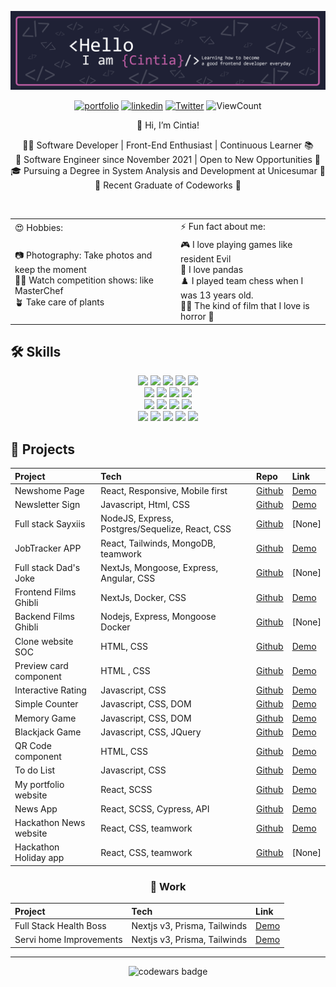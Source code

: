![](./assets/Banner.png)<br>

<div align="center">
  
[![portfolio](https://img.shields.io/badge/my_portfolio-000?style=for-the-badge&logo=ko-fi&logoColor=BE5EA4)](https://cisiq.dev/)
[![linkedin](https://img.shields.io/badge/linkedin-0A66C2?style=for-the-badge&logo=linkedin&logoColor=white)](https://www.linkedin.com/in/cintia-siqueira/)
[![Twitter](https://img.shields.io/badge/twitter-0A66C2?style=for-the-badge&logo=twitter&logoColor=white)](https://twitter.com/Cii_siq)
![ViewCount](https://komarev.com/ghpvc/?username=ciisiq&style=for-the-badge&color=ff69b4)
</div>
 
<div align="center"> 
👋 Hi, I’m Cintia!

👩‍💻 Software Developer | Front-End Enthusiast | Continuous Learner 📚<br>
📅 Software Engineer since November 2021 | Open to New Opportunities 🚀<br>
🎓 Pursuing a Degree in System Analysis and Development at Unicesumar 📖<br>
💼 Recent Graduate of Codeworks 🚀<br>
</div>
<br>

<div align="center"> 
<table border="0">
  <tr>  
    <td>😍 Hobbies: </td> 
    <td>⚡️ Fun fact about me: </td>
  </tr>
 
  <tr>
    <td>
    📷 Photography: Take photos and keep the moment<br> 
    👩‍🍳 Watch competition shows: like MasterChef <br>
    🪴 Take care of plants 
    </td> 
    <td>
     🎮 I love playing games like resident Evil <br>
     🐼 I love pandas <br>
     ♟️ I played team chess when I was 13 years old.<br>
     🧟‍♀️ The kind of film that I love is horror 🤣 
    </td> 
 </tr>
</table>
</div>
  

  
## 🛠 Skills
<div align="center"> 
  
![](https://img.shields.io/badge/React-informational?style=flat&logo=react&logoColor=white&color=BE5EA4)
![](https://img.shields.io/badge/Node-informational?style=flat&logo=Node.js&logoColor=white&color=BE5EA4)
![](https://img.shields.io/badge/JavaScript-informational?style=flat&logo=JavaScript&logoColor=white&color=BE5EA4)
![](https://img.shields.io/badge/TypeScript-informational?style=flat&logo=TypeScript&logoColor=white&color=BE5EA4)
![](https://img.shields.io/badge/Angular-informational?style=flat&logo=Angular&logoColor=white&color=BE5EA4)
<br>
![](https://img.shields.io/badge/HTML5-informational?style=flat&logo=HTML5&logoColor=white&color=BE5EA4)
![](https://img.shields.io/badge/CSS-informational?style=flat&logo=css3&logoColor=white&color=BE5EA4)
![](https://img.shields.io/badge/Tailwind-informational?style=flat&logo=Tailwind-CSS&logoColor=white&color=BE5EA4)
![](https://img.shields.io/badge/Sass-informational?style=flat&logo=Sass&logoColor=white&color=BE5EA4)
<br>
![](https://img.shields.io/badge/Figma-informational?style=flat&logo=Figma&logoColor=white&color=BE5EA4)
![](https://img.shields.io/badge/NPM-informational?style=flat&logo=npm&logoColor=white&color=BE5EA4)
![](https://img.shields.io/badge/Postman-informational?style=flat&logo=Postman&logoColor=white&color=BE5EA4)
![](https://img.shields.io/badge/GitHub-informational?style=flat&logo=GitHub&logoColor=white&color=BE5EA4)
<br>
![](https://img.shields.io/badge/Netlify-informational?style=flat&logo=netlify&logoColor=white&color=BE5EA4)
![](https://img.shields.io/badge/Heroku-informational?style=flat&logo=heroku&logoColor=white&color=BE5EA4)
![](https://img.shields.io/badge/Mongodb-informational?style=flat&logo=mongodb&logoColor=white&color=BE5EA4)
![](https://img.shields.io/badge/PostgreSQL-informational?style=flat&logo=postgresql&logoColor=white&color=BE5EA4)
![](https://img.shields.io/badge/Express-informational?style=flat&logo=express&logoColor=white&color=BE5EA4)
</div>

## 📄 Projects
<div align="center"> 
  
|Project                 | Tech                                             | Repo                                                                    | Link                                                              |
|:-----------------------|:-------------------------------------------------|:------------------------------------------------------------------------|:------------------------------------------------------------------|
| Newshome Page          |  React, Responsive, Mobile first                 | [Github](https://github.com/ciisiq/challenge-news-homepage-main)        | [Demo](https://fm-homepage-news.netlify.app/)                     | 
| Newsletter Sign        |  Javascript, Html, CSS                           | [Github](https://github.com/ciisiq/challenge-newsletter-sign-up)        | [Demo](https://ciisiq.github.io/challenge-newsletter-sign-up/)    | 
| Full stack Sayxiis     |  NodeJS, Express, Postgres/Sequelize, React, CSS | [Github](https://github.com/ciisiq/sayxiis)                             | [None]                                                            |
| JobTracker APP         |  React, Tailwinds, MongoDB, teamwork             | [Github](https://github.com/SchoolOfCode/final-project-repo-bossa-nova) | [Demo](https://bossanova.netlify.app/)                            |
| Full stack Dad's Joke  |  NextJs, Mongoose, Express, Angular, CSS         | [Github](https://github.com/ciisiq/dad-jokes-express-mongoose)          | [None]                                                            |
| Frontend Films Ghibli  |  NextJs, Docker, CSS                             | [Github](https://github.com/ciisiq/studying-nextjs-frontend-ghibli)     | [Demo](https://studying-nodejs-ghibli.vercel.app/)                |
| Backend Films Ghibli   |  Nodejs, Express, Mongoose Docker                | [Github](https://github.com/ciisiq/backend-ghibli-films)                | [None]                                                            |
| Clone website SOC      |  HTML, CSS                                       | [Github](https://github.com/ciisiq/html-soc)                            | [Demo](https://ciisiq.github.io/html-soc/)                        |
| Preview card component |  HTML , CSS                                      | [Github](https://github.com/ciisiq/challenge-preview-card-component)    | [Demo](https://ciisiq.github.io/challenge-preview-card-component/)|
| Interactive Rating     |  Javascript, CSS                                 | [Github](https://github.com/ciisiq/challenge-interactive-rating)        | [Demo](https://ciisiq.github.io/challenge-interactive-rating/)    |
| Simple Counter         |  Javascript, CSS, DOM                            | [Github](https://github.com/ciisiq/simple-counter)                      | [Demo](https://ciisiq.github.io/simple-counter/)                  |
| Memory Game            |  Javascript, CSS, DOM                            | [Github](https://github.com/ciisiq/memory-game)                         | [Demo](https://panda-memory-game.netlify.app/)                    |
| Blackjack Game         |  Javascript, CSS, JQuery                         | [Github](https://github.com/ciisiq/blackjack-game)                      | [Demo](https://blackjack-game-ci.netlify.app/)                    |
| QR Code component      |  HTML, CSS                                       | [Github](https://github.com/ciisiq/challenge-QR-code-component)         | [Demo](https://challenge-qrcode.vercel.app/)                      |
| To do List             |  Javascript, CSS                                 | [Github](https://github.com/ciisiq/studying-to-do-js)                   | [Demo](https://ciisiq.github.io/studying-to-do-js/)               |
| My portfolio website   |  React, SCSS                                     | [Github](https://github.com/ciisiq/first-portfolio)                     | [Demo](https://cisiq.dev/)                                        |
| News App               |  React, SCSS, Cypress, API                       | [Github](https://github.com/ciisiq/news-app)                            | [Demo](https://news-percayso-test.netlify.app/)                   |
| Hackathon News website |  React, CSS, teamwork                            | [Github](https://github.com/D20CM/news-hackathon)                       | [Demo](https://master--news-hackathon.netlify.app/)               |
| Hackathon Holiday app  |  React, CSS, teamwork                            | [Github](https://github.com/NicholasGomis/TheFourHorsemen)              | [None]                                                            |
  
</div>


<div align="center"> 
<h3>📄 Work</h3>
  
|Project                  | Tech                          |  Link                                                                   |
|:------------------------|:------------------------------|:------------------------------------------------------------------------|
| Full Stack Health Boss  |  Nextjs v3, Prisma, Tailwinds | [Demo](https://health-boss.vercel.app/)                                 |
| Servi home Improvements |  Nextjs v3, Prisma, Tailwinds | [Demo](https://servihome-demo-miklyxs-projects.vercel.app/)             |

  
</div>
 
<hr>
<!-- <div align="center"> 
  
![Cintia's GitHub stats](https://github-readme-stats.vercel.app/api?username=ciisiq&count_private=true&show_icons=true&hide=issues&theme=jolly)
</div> -->

<div align="center"> 
  
![codewars badge](https://www.codewars.com/users/cisiq/badges/small)
</div>

